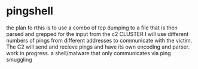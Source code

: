 # pingshell
 the plan fo rthis is to use a combo of tcp dumping to a file that is then parsed and grepped for the input from the c2 CLUSTER I will use different numbers of pings from different addresses to communicate with the victim. The C2 will send and recieve pings and have its own encoding and parser. 
work in progress. a shell/malware that only communicates via ping smuggling
